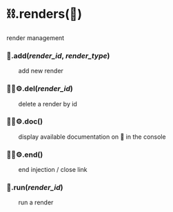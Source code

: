 # ⛓️.renders(📿)
render management

### 📿.add(*render_id*, *render_type*)
&nbsp;&nbsp;&nbsp;&nbsp;&nbsp;&nbsp;&nbsp;add new render


### 📿🔙⚙️.del(*render_id*)
&nbsp;&nbsp;&nbsp;&nbsp;&nbsp;&nbsp;&nbsp;delete a render by id


### 📿🔙⚙️.doc()
&nbsp;&nbsp;&nbsp;&nbsp;&nbsp;&nbsp;&nbsp;display available documentation on 📿 in the console


### 📿🔙⚙️.end()
&nbsp;&nbsp;&nbsp;&nbsp;&nbsp;&nbsp;&nbsp;end injection / close link


### 📿.run(*render_id*)
&nbsp;&nbsp;&nbsp;&nbsp;&nbsp;&nbsp;&nbsp;run a render
